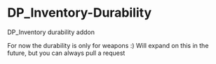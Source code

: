 # DP_Inventory-Durability
DP_Inventory durability addon

For now the durability is only for weapons :)
Will expand on this in the future, but you can always pull a request
